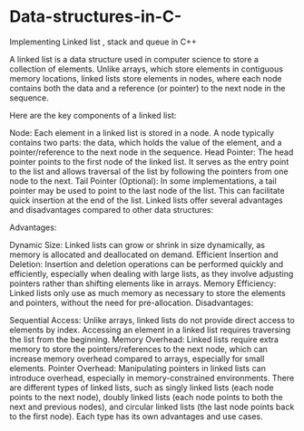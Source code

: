 # Data-structures-in-C-
Implementing Linked list , stack and queue in C++ 



A linked list is a data structure used in computer science to store a collection of elements. Unlike arrays, which store elements in contiguous memory locations, linked lists store elements in nodes, where each node contains both the data and a reference (or pointer) to the next node in the sequence.

Here are the key components of a linked list:

Node: Each element in a linked list is stored in a node. A node typically contains two parts: the data, which holds the value of the element, and a pointer/reference to the next node in the sequence.
Head Pointer: The head pointer points to the first node of the linked list. It serves as the entry point to the list and allows traversal of the list by following the pointers from one node to the next.
Tail Pointer (Optional): In some implementations, a tail pointer may be used to point to the last node of the list. This can facilitate quick insertion at the end of the list.
Linked lists offer several advantages and disadvantages compared to other data structures:

Advantages:

Dynamic Size: Linked lists can grow or shrink in size dynamically, as memory is allocated and deallocated on demand.
Efficient Insertion and Deletion: Insertion and deletion operations can be performed quickly and efficiently, especially when dealing with large lists, as they involve adjusting pointers rather than shifting elements like in arrays.
Memory Efficiency: Linked lists only use as much memory as necessary to store the elements and pointers, without the need for pre-allocation.
Disadvantages:

Sequential Access: Unlike arrays, linked lists do not provide direct access to elements by index. Accessing an element in a linked list requires traversing the list from the beginning.
Memory Overhead: Linked lists require extra memory to store the pointers/references to the next node, which can increase memory overhead compared to arrays, especially for small elements.
Pointer Overhead: Manipulating pointers in linked lists can introduce overhead, especially in memory-constrained environments.
There are different types of linked lists, such as singly linked lists (each node points to the next node), doubly linked lists (each node points to both the next and previous nodes), and circular linked lists (the last node points back to the first node). Each type has its own advantages and use cases.
